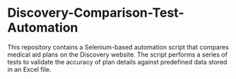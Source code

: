 # Discovery-Comparison-Test-Automation
This repository contains a Selenium-based automation script that compares medical aid plans on the Discovery website. The script performs a series of tests to validate the accuracy of plan details against predefined data stored in an Excel file.
